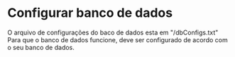 # Configurar banco de dados

O arquivo de configurações do baco de dados esta em "/dbConfigs.txt"  
Para que o banco de dados funcione, deve ser configurado de acordo com o seu banco de dados.